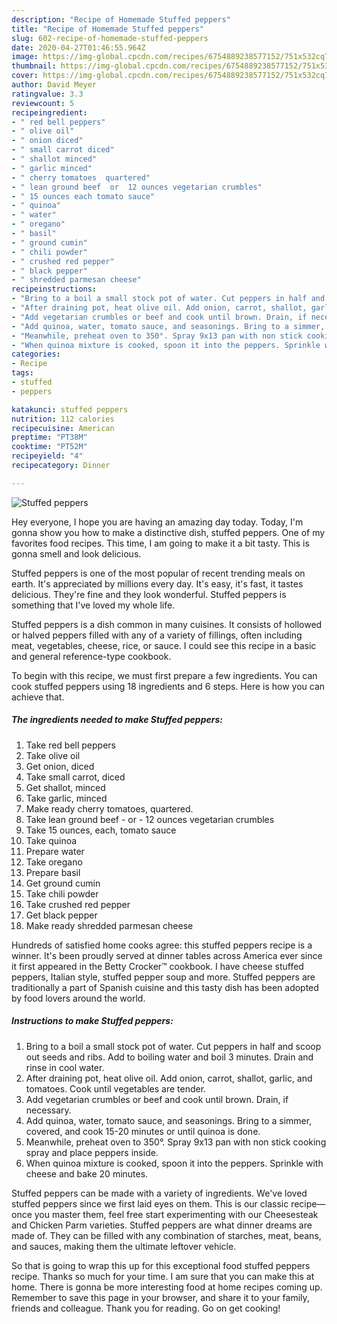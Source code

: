 ```yaml
---
description: "Recipe of Homemade Stuffed peppers"
title: "Recipe of Homemade Stuffed peppers"
slug: 602-recipe-of-homemade-stuffed-peppers
date: 2020-04-27T01:46:55.964Z
image: https://img-global.cpcdn.com/recipes/6754889238577152/751x532cq70/stuffed-peppers-recipe-main-photo.jpg
thumbnail: https://img-global.cpcdn.com/recipes/6754889238577152/751x532cq70/stuffed-peppers-recipe-main-photo.jpg
cover: https://img-global.cpcdn.com/recipes/6754889238577152/751x532cq70/stuffed-peppers-recipe-main-photo.jpg
author: David Meyer
ratingvalue: 3.3
reviewcount: 5
recipeingredient:
- " red bell peppers"
- " olive oil"
- " onion diced"
- " small carrot diced"
- " shallot minced"
- " garlic minced"
- " cherry tomatoes  quartered"
- " lean ground beef  or  12 ounces vegetarian crumbles"
- " 15 ounces each tomato sauce"
- " quinoa"
- " water"
- " oregano"
- " basil"
- " ground cumin"
- " chili powder"
- " crushed red pepper"
- " black pepper"
- " shredded parmesan cheese"
recipeinstructions:
- "Bring to a boil a small stock pot of water. Cut peppers in half and scoop out seeds and ribs. Add to boiling water and boil 3 minutes. Drain and rinse in cool water."
- "After draining pot, heat olive oil. Add onion, carrot, shallot, garlic, and tomatoes. Cook until vegetables are tender."
- "Add vegetarian crumbles or beef and cook until brown. Drain, if necessary."
- "Add quinoa, water, tomato sauce, and seasonings. Bring to a simmer, covered, and cook 15-20 minutes or until quinoa is done."
- "Meanwhile, preheat oven to 350°. Spray 9x13 pan with non stick cooking spray and place peppers inside."
- "When quinoa mixture is cooked, spoon it into the peppers. Sprinkle with cheese and bake 20 minutes."
categories:
- Recipe
tags:
- stuffed
- peppers

katakunci: stuffed peppers 
nutrition: 112 calories
recipecuisine: American
preptime: "PT38M"
cooktime: "PT52M"
recipeyield: "4"
recipecategory: Dinner

---
```



![Stuffed peppers](https://img-global.cpcdn.com/recipes/6754889238577152/751x532cq70/stuffed-peppers-recipe-main-photo.jpg)

Hey everyone, I hope you are having an amazing day today. Today, I'm gonna show you how to make a distinctive dish, stuffed peppers. One of my favorites food recipes. This time, I am going to make it a bit tasty. This is gonna smell and look delicious.

Stuffed peppers is one of the most popular of recent trending meals on earth. It's appreciated by millions every day. It's easy, it's fast, it tastes delicious. They're fine and they look wonderful. Stuffed peppers is something that I've loved my whole life.

Stuffed peppers is a dish common in many cuisines. It consists of hollowed or halved peppers filled with any of a variety of fillings, often including meat, vegetables, cheese, rice, or sauce. I could see this recipe in a basic and general reference-type cookbook.


To begin with this recipe, we must first prepare a few ingredients. You can cook stuffed peppers using 18 ingredients and 6 steps. Here is how you can achieve that.

<!--inarticleads1-->

##### The ingredients needed to make Stuffed peppers:

1. Take  red bell peppers
1. Take  olive oil
1. Get  onion, diced
1. Take  small carrot, diced
1. Get  shallot, minced
1. Take  garlic, minced
1. Make ready  cherry tomatoes,  quartered.
1. Take  lean ground beef - or - 12 ounces vegetarian crumbles
1. Take  15 ounces, each, tomato sauce
1. Take  quinoa
1. Prepare  water
1. Take  oregano
1. Prepare  basil
1. Get  ground cumin
1. Take  chili powder
1. Take  crushed red pepper
1. Get  black pepper
1. Make ready  shredded parmesan cheese


Hundreds of satisfied home cooks agree: this stuffed peppers recipe is a winner. It&#39;s been proudly served at dinner tables across America ever since it first appeared in the Betty Crocker™ cookbook. I have cheese stuffed peppers, Italian style, stuffed pepper soup and more. Stuffed peppers are traditionally a part of Spanish cuisine and this tasty dish has been adopted by food lovers around the world. 

<!--inarticleads2-->

##### Instructions to make Stuffed peppers:

1. Bring to a boil a small stock pot of water. Cut peppers in half and scoop out seeds and ribs. Add to boiling water and boil 3 minutes. Drain and rinse in cool water.
1. After draining pot, heat olive oil. Add onion, carrot, shallot, garlic, and tomatoes. Cook until vegetables are tender.
1. Add vegetarian crumbles or beef and cook until brown. Drain, if necessary.
1. Add quinoa, water, tomato sauce, and seasonings. Bring to a simmer, covered, and cook 15-20 minutes or until quinoa is done.
1. Meanwhile, preheat oven to 350°. Spray 9x13 pan with non stick cooking spray and place peppers inside.
1. When quinoa mixture is cooked, spoon it into the peppers. Sprinkle with cheese and bake 20 minutes.


Stuffed peppers can be made with a variety of ingredients. We&#39;ve loved stuffed peppers since we first laid eyes on them. This is our classic recipe—once you master them, feel free start experimenting with our Cheesesteak and Chicken Parm varieties. Stuffed peppers are what dinner dreams are made of. They can be filled with any combination of starches, meat, beans, and sauces, making them the ultimate leftover vehicle. 

So that is going to wrap this up for this exceptional food stuffed peppers recipe. Thanks so much for your time. I am sure that you can make this at home. There is gonna be more interesting food at home recipes coming up. Remember to save this page in your browser, and share it to your family, friends and colleague. Thank you for reading. Go on get cooking!
